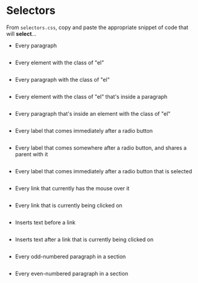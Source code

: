 # Selectors

From `selectors.css`, copy and paste the appropriate snippet of code that will **select**...

- Every paragraph

```

```

- Every element with the class of "el"

```

```

- Every paragraph with the class of "el"

```

```

- Every element with the class of "el" that's inside a paragraph

```

```

- Every paragraph that's inside an element with the class of "el"

```

```

- Every label that comes immediately after a radio button

```

```

- Every label that comes somewhere after a radio button, and shares a parent with it

```

```

- Every label that comes immediately after a radio button that is selected

```

```

- Every link that currently has the mouse over it

```

```

- Every link that is currently being clicked on

```

```

- Inserts text before a link

```

```

- Inserts text after a link that is currently being clicked on

```

```

- Every odd-numbered paragraph in a section

```

```

- Every even-numbered paragraph in a section

```

```
